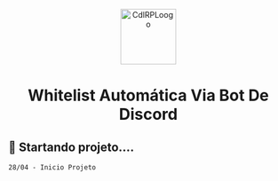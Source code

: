 <p align="center">
  <a href="https://discord.gg/cdl">
    <img alt="CdlRPLoogo" src="https://cdn.discordapp.com/attachments/792945435073314876/836865535739691048/cdl.png" width="100" />
  </a>
</p>
<h1 align="center">
  Whitelist Automática Via Bot De Discord
</h1>


## 🚀  Startando projeto....

    28/04 - Inicio Projeto 
